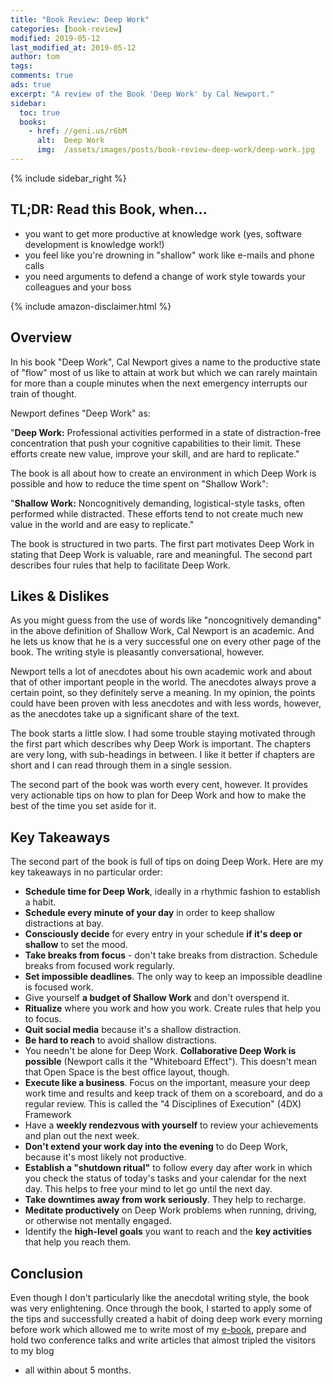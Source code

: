 ```yaml
---
title: "Book Review: Deep Work"
categories: [book-review]
modified: 2019-05-12
last_modified_at: 2019-05-12
author: tom
tags: 
comments: true
ads: true
excerpt: "A review of the Book 'Deep Work' by Cal Newport."
sidebar:
  toc: true
  books:
    - href: //geni.us/r6bM
      alt:  Deep Work
      img:  /assets/images/posts/book-review-deep-work/deep-work.jpg
---
```


{% include sidebar_right %}

## TL;DR: Read this Book, when...

* you want to get more productive at knowledge work (yes, software development is knowledge work!)
* you feel like you're drowning in "shallow" work like e-mails and phone calls
* you need arguments to defend a change of work style towards your colleagues and your boss

{% include amazon-disclaimer.html %}

## Overview

In his book "Deep Work", Cal Newport gives a name to the productive state of "flow" most of us
like to attain at work but which we can rarely maintain for more than a couple minutes when
the next emergency interrupts our train of thought.

Newport defines "Deep Work" as: 

  "**Deep Work:** Professional activities performed in a state of distraction-free concentration 
  that push your cognitive capabilities to their limit. These efforts create new value,
  improve your skill, and are hard to replicate."
 
The book is all about how to create an environment in which Deep Work is possible and
how to reduce the time spent on "Shallow Work":

  "**Shallow Work:** Noncognitively demanding, logistical-style tasks, often performed
  while distracted. These efforts tend to not create much new value in the world and
  are easy to replicate."   

The book is structured in two parts. The first part motivates Deep Work in stating
that Deep Work is valuable, rare and meaningful. The second part describes four rules
that help to facilitate Deep Work. 

## Likes & Dislikes

As you might guess from the use of words like "noncognitively demanding" in the 
above definition of Shallow Work, Cal Newport is an academic. And he lets us know
that he is a very successful one on every other page of the book. The writing style
is pleasantly conversational, however. 

Newport tells a lot
of anecdotes about his own academic work and about that of other important people in
the world. The anecdotes always prove a certain point, so they definitely serve a meaning.
In my opinion, the points could have been proven with less anecdotes and with less words, however,
as the anecdotes take up a significant share of the text. 

The book starts a little slow. I had some trouble staying motivated through the first part
which describes why Deep Work is important. The chapters are very long, with sub-headings in between. I like
it better if chapters are short and I can read through them in a single session. 

The second part of the book was worth every cent, however. It provides very actionable
tips on how to plan for Deep Work and how to make the best of the time you set
aside for it.

## Key Takeaways

The second part of the book is full of tips on doing Deep Work. Here are my key takeaways in no particular order: 

* **Schedule time for Deep Work**, ideally in a rhythmic fashion to establish a habit.
* **Schedule every minute of your day** in order to keep shallow distractions at bay.
* **Consciously decide** for every entry in your schedule **if it's deep or shallow** to set the mood.
* **Take breaks from focus** - don't take breaks from distraction. Schedule breaks from focused work regularly.
* **Set impossible deadlines**. The only way to keep an impossible deadline is focused work.
* Give yourself **a budget of Shallow Work** and don't overspend it.
* **Ritualize** where you work and how you work. Create rules that help you to focus.
* **Quit social media** because it's a shallow distraction.
* **Be hard to reach** to avoid shallow distractions.
* You needn't be alone for Deep Work. **Collaborative Deep Work is possible** (Newport calls it the "Whiteboard Effect").
  This doesn't mean that Open Space is the best office layout, though.
* **Execute like a business**. Focus on the important, measure your deep work time and results and keep track of them on a 
  scoreboard, and do a regular review. This is called the "4 Disciplines of Execution" (4DX) Framework
* Have a **weekly rendezvous with yourself** to review your achievements and plan out the next week. 
* **Don't extend your work day into the evening** to do Deep Work, because it's most likely not productive.
* **Establish a "shutdown ritual"** to follow every day after work in which you check the 
  status of today's tasks and your calendar for the next day. This helps to free your mind
  to let go until the next day.  
* **Take downtimes away from work seriously**. They help to recharge. 
* **Meditate productively** on Deep Work problems when running, driving, or otherwise not mentally engaged.
* Identify the **high-level goals** you want to reach and the **key activities** that help you reach them.

## Conclusion

Even though I don't particularly like the anecdotal writing style, the book was very enlightening.
Once through the book, I started to apply some of the tips and successfully created a habit
of doing deep work every morning before work which allowed me to write most of my 
[e-book](https://leanpub.com/get-your-hands-dirty-on-clean-architecture), prepare
and hold two conference talks and write articles that almost tripled the visitors to my blog 
- all within about 5 months.  


